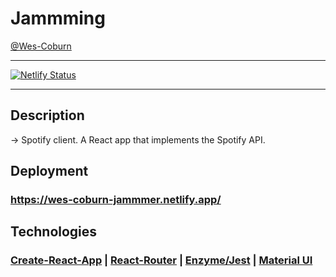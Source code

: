 # Jammming

[@Wes-Coburn](https://github.com/Wes-Coburn)
___
[![Netlify Status](https://api.netlify.com/api/v1/badges/132ee384-3e1f-4e95-86be-988f1afd98e0/deploy-status)](https://app.netlify.com/sites/wes-coburn-jammmer/deploys)
___
## Description

-> Spotify client. A React app that implements the Spotify API.

## Deployment

### https://wes-coburn-jammmer.netlify.app/

## Technologies

### [Create-React-App](https://create-react-app.dev/) | [React-Router](https://reactrouter.com/en/main) | [Enzyme/Jest](https://enzymejs.github.io/enzyme/) | [Material UI](https://mui.com/)
